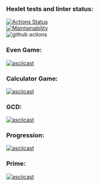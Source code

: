 ### Hexlet tests and linter status:
[![Actions Status](https://github.com/Kvas1988/java-project-lvl1/workflows/hexlet-check/badge.svg)](https://github.com/Kvas1988/java-project-lvl1/actions)  
[![Maintainability](https://api.codeclimate.com/v1/badges/a99a88d28ad37a79dbf6/maintainability)](https://codeclimate.com/github/codeclimate/codeclimate/maintainability)  
![github actions](https://github.com/Kvas1988/java-project-lvl1/actions/workflows/java-ci.yml/badge.svg)

### Even Game:
[![asciicast](https://asciinema.org/a/vCHgYa8wiqkr6tUxmX0Vf3w4B.svg)](https://asciinema.org/a/vCHgYa8wiqkr6tUxmX0Vf3w4B?speed=2)

### Calculator Game:
[![asciicast](https://asciinema.org/a/gmayGssNm5fwlhDtDYMBQ4LQe.svg)](https://asciinema.org/a/gmayGssNm5fwlhDtDYMBQ4LQe?speed=2)

### GCD:
[![asciicast](https://asciinema.org/a/QAtvrPKwYTd7ockV5pPK1QnXG.svg)](https://asciinema.org/a/QAtvrPKwYTd7ockV5pPK1QnXG?speed=3)

### Progression:
[![asciicast](https://asciinema.org/a/ZKIZMtsKX88Si6Ln0McPkMATh.svg)](https://asciinema.org/a/ZKIZMtsKX88Si6Ln0McPkMATh?speed=2)

### Prime:  
[![asciicast](https://asciinema.org/a/wLQ1b1vGWQEWceY0c0A7DCQvL.svg)](https://asciinema.org/a/wLQ1b1vGWQEWceY0c0A7DCQvL?speed=2)
